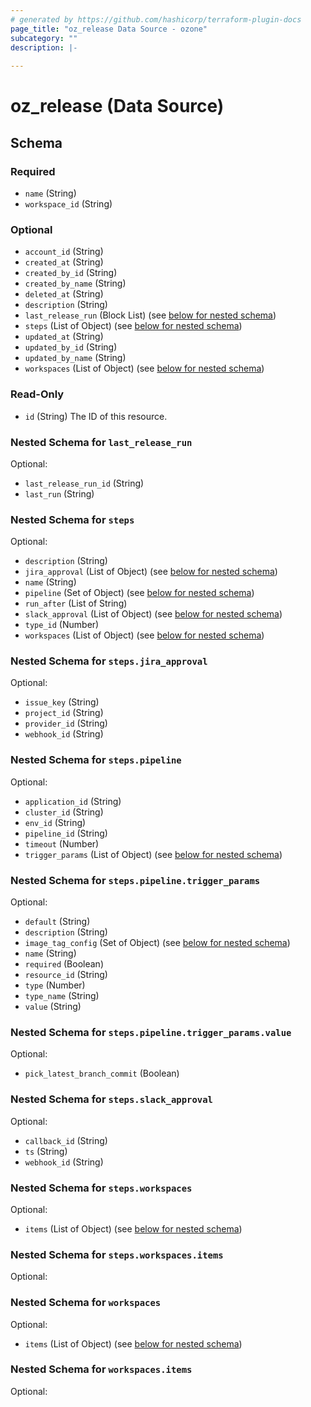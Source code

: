 ```yaml
---
# generated by https://github.com/hashicorp/terraform-plugin-docs
page_title: "oz_release Data Source - ozone"
subcategory: ""
description: |-
  
---
```


# oz_release (Data Source)





<!-- schema generated by tfplugindocs -->
## Schema

### Required

- `name` (String)
- `workspace_id` (String)

### Optional

- `account_id` (String)
- `created_at` (String)
- `created_by_id` (String)
- `created_by_name` (String)
- `deleted_at` (String)
- `description` (String)
- `last_release_run` (Block List) (see [below for nested schema](#nestedblock--last_release_run))
- `steps` (List of Object) (see [below for nested schema](#nestedatt--steps))
- `updated_at` (String)
- `updated_by_id` (String)
- `updated_by_name` (String)
- `workspaces` (List of Object) (see [below for nested schema](#nestedatt--workspaces))

### Read-Only

- `id` (String) The ID of this resource.

<a id="nestedblock--last_release_run"></a>
### Nested Schema for `last_release_run`

Optional:

- `last_release_run_id` (String)
- `last_run` (String)


<a id="nestedatt--steps"></a>
### Nested Schema for `steps`

Optional:

- `description` (String)
- `jira_approval` (List of Object) (see [below for nested schema](#nestedobjatt--steps--jira_approval))
- `name` (String)
- `pipeline` (Set of Object) (see [below for nested schema](#nestedobjatt--steps--pipeline))
- `run_after` (List of String)
- `slack_approval` (List of Object) (see [below for nested schema](#nestedobjatt--steps--slack_approval))
- `type_id` (Number)
- `workspaces` (List of Object) (see [below for nested schema](#nestedobjatt--steps--workspaces))

<a id="nestedobjatt--steps--jira_approval"></a>
### Nested Schema for `steps.jira_approval`

Optional:

- `issue_key` (String)
- `project_id` (String)
- `provider_id` (String)
- `webhook_id` (String)


<a id="nestedobjatt--steps--pipeline"></a>
### Nested Schema for `steps.pipeline`

Optional:

- `application_id` (String)
- `cluster_id` (String)
- `env_id` (String)
- `pipeline_id` (String)
- `timeout` (Number)
- `trigger_params` (List of Object) (see [below for nested schema](#nestedobjatt--steps--pipeline--trigger_params))

<a id="nestedobjatt--steps--pipeline--trigger_params"></a>
### Nested Schema for `steps.pipeline.trigger_params`

Optional:

- `default` (String)
- `description` (String)
- `image_tag_config` (Set of Object) (see [below for nested schema](#nestedobjatt--steps--pipeline--trigger_params--image_tag_config))
- `name` (String)
- `required` (Boolean)
- `resource_id` (String)
- `type` (Number)
- `type_name` (String)
- `value` (String)

<a id="nestedobjatt--steps--pipeline--trigger_params--image_tag_config"></a>
### Nested Schema for `steps.pipeline.trigger_params.value`

Optional:

- `pick_latest_branch_commit` (Boolean)




<a id="nestedobjatt--steps--slack_approval"></a>
### Nested Schema for `steps.slack_approval`

Optional:

- `callback_id` (String)
- `ts` (String)
- `webhook_id` (String)


<a id="nestedobjatt--steps--workspaces"></a>
### Nested Schema for `steps.workspaces`

Optional:

- `items` (List of Object) (see [below for nested schema](#nestedobjatt--steps--workspaces--items))

<a id="nestedobjatt--steps--workspaces--items"></a>
### Nested Schema for `steps.workspaces.items`

Optional:





<a id="nestedatt--workspaces"></a>
### Nested Schema for `workspaces`

Optional:

- `items` (List of Object) (see [below for nested schema](#nestedobjatt--workspaces--items))

<a id="nestedobjatt--workspaces--items"></a>
### Nested Schema for `workspaces.items`

Optional:
